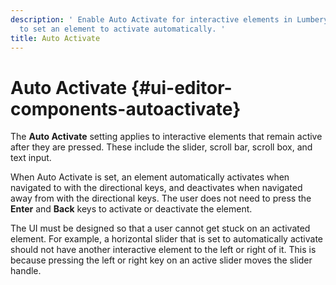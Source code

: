 ```yaml
---
description: ' Enable Auto Activate for interactive elements in Lumberyard UI Editor
  to set an element to activate automatically. '
title: Auto Activate
---
```

# Auto Activate {#ui-editor-components-autoactivate}

The **Auto Activate** setting applies to interactive elements that remain active after they are pressed\. These include the slider, scroll bar, scroll box, and text input\.

When Auto Activate is set, an element automatically activates when navigated to with the directional keys, and deactivates when navigated away from with the directional keys\. The user does not need to press the **Enter** and **Back** keys to activate or deactivate the element\.

The UI must be designed so that a user cannot get stuck on an activated element\. For example, a horizontal slider that is set to automatically activate should not have another interactive element to the left or right of it\. This is because pressing the left or right key on an active slider moves the slider handle\.